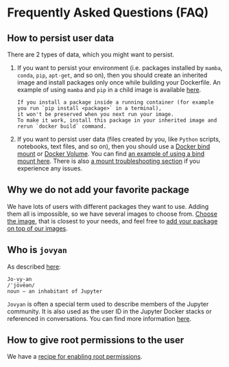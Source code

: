 # Frequently Asked Questions (FAQ)

## How to persist user data

There are 2 types of data, which you might want to persist.

1. If you want to persist your environment (i.e. packages installed by `mamba`, `conda`, `pip`, `apt-get`, and so on),
   then you should create an inherited image and install packages only once while building your Dockerfile.
   An example of using `mamba` and `pip` in a child image is available
   [here](./recipes.md#using-mamba-install-recommended-or-pip-install-in-a-child-docker-image).

   ```{note}
   If you install a package inside a running container (for example you run `pip install <package>` in a terminal),
   it won't be preserved when you next run your image.
   To make it work, install this package in your inherited image and rerun `docker build` command.
   ```

2. If you want to persist user data (files created by you, like `Python` scripts, notebooks, text files, and so on),
   then you should use a
   [Docker bind mount](https://docs.docker.com/storage/bind-mounts/) or
   [Docker Volume](https://docs.docker.com/storage/volumes/).
   You can find [an example of using a bind mount here](./running.md#example-2).
   There is also [a mount troubleshooting section](./troubleshooting.md#permission-denied-when-mounting-volumes) if you experience any issues.

## Why we do not add your favorite package

We have lots of users with different packages they want to use.
Adding them all is impossible, so we have several images to choose from.
[Choose the image](selecting.md), that is closest to your needs, and feel free to [add your package on top of our images](recipes.md#using-mamba-install-recommended-or-pip-install-in-a-child-docker-image).

## Who is `jovyan`

As described [here](https://github.com/jupyter/docker-stacks/issues/358#issuecomment-288844834):

```text
Jo·vy·an
/ˈjōvēən/
noun – an inhabitant of Jupyter
```

`Jovyan` is often a special term used to describe members of the Jupyter community.
It is also used as the user ID in the Jupyter Docker stacks or referenced in conversations.
You can find more information [here](https://docs.jupyter.org/en/latest/community/content-community.html#what-is-a-jovyan).

## How to give root permissions to the user

We have a [recipe for enabling root permissions](recipes.md#using-sudo-within-a-container).
